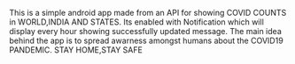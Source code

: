 This is a simple android app made from an API for showing COVID COUNTS in WORLD,INDIA AND STATES.
Its enabled with Notification which will display every hour showing successfully updated message.
The main idea behind the app is to spread awarness amongst humans about the COVID19 PANDEMIC.
STAY HOME,STAY SAFE
